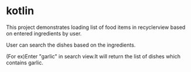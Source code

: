 # kotlin
This project demonstrates loading list of food items in recyclerview based on entered ingredients by user.

User can search the dishes based on the ingredients.

(For ex)Enter "garlic" in search view.It will return the list of dishes which contains garlic.



